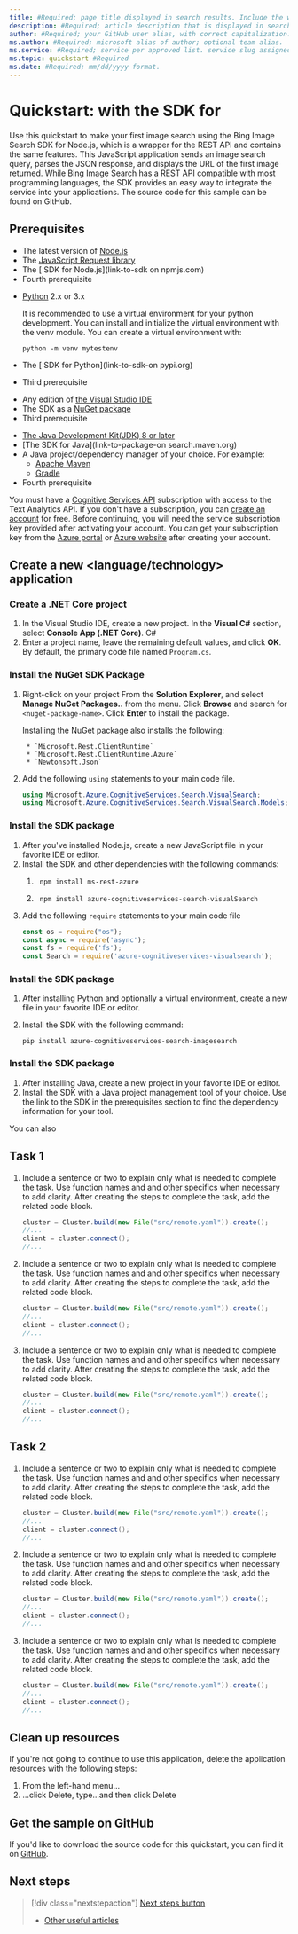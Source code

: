```yaml
---
title: #Required; page title displayed in search results. Include the word "quickstart", and the brand.
description: #Required; article description that is displayed in search results. Include the word "quickstart".
author: #Required; your GitHub user alias, with correct capitalization.
ms.author: #Required; microsoft alias of author; optional team alias.
ms.service: #Required; service per approved list. service slug assigned to your service by ACOM.
ms.topic: quickstart #Required
ms.date: #Required; mm/dd/yyyy format.
---
```


<!---

IMPORTANT NOTE: Remove all the comments and example text in this template before you sign-off or merge to master.

What is a quickstart? 

    quickstarts are fundamental day-1 instructions for helping new
    customers use a subscription to quickly try out a specific product/service.
    The entire activity is a short set of steps that provides an initial experience.
    You only use quickstarts when you can get the service, technology, or
    functionality into the hands of new customers in less than 10 minutes.

Title Requirements:
    * Starts with "Quickstart: "
    * Make the first word following "quickstart:" a verb.
--->
# Quickstart: <do scenario> with the <service name> SDK for <language>


<!---
Introductory paragraph requirements:

    Lead with a light intro that describes, in customer-friendly language,
    what the customer will learn, or do, or accomplish. Answer the fundamental
    "why would I want to do this?" question.
    See the example quickstart intro below. 

IMPORTANT NOTES: 
    * Always link to the sample on GitHub 
    * Avoid notes, tips, and important boxes. Readers tend to skip over them.
      It's better to put that info directly into the article text.
--->

Use this quickstart to make your first image search using the Bing Image Search SDK for Node.js, 
which is a wrapper for the REST API and contains the same features. This JavaScript 
application sends an image search query, parses the JSON response, and displays the 
URL of the first image returned. While Bing Image Search has a REST API compatible 
with most programming languages, the SDK provides an easy way to integrate the service 
into your applications. The source code for this sample can be found on GitHub.

<!--- 
Prerequisites are the first H2 in a quickstart.

If there’s something a customer needs to take care of before they start (for
example, creating a VM, installing a package) it’s OK to link to that content before they begin.  
--->

## Prerequisites

<!-- Use these to start the prerequisites section, and modify as needed-->

<!--Example prerequisite section - Node.js -->
- The latest version of [Node.js](https://nodejs.org/)
- The [JavaScript Request library](https://github.com/request/request)
- The [<service > SDK for Node.js](link-to-sdk on npmjs.com) 
- Fourth prerequisite



<!--Example prerequisite section - Python -->
- [Python](https://www.python.org/) 2.x or 3.x
    
    It is recommended to use a virtual environment for your python development. You can install and initialize the virtual environment with the venv module. You can create a virtual environment with:
    ```console
    python -m venv mytestenv
    ```

- The [<service> SDK for Python](link-to-sdk-on pypi.org)

- Third prerequisite



<!--Example prerequisite section - C# -->

- Any edition of [the Visual Studio IDE](https://visualstudio.microsoft.com/vs/)
- The <service> SDK as a [NuGet package](link-to-nuget-package)
- Third prerequisite

<!--Example prerequisite section - Java

NOTE: 
    link to the search.maven.org page, as it includes the dependency information 
    for multiple build tools (like kotlin groovy, maven, etc.) and .jar downloads.

    Additionally, don't include the version number in the URL. By leaving it out, the site will redirect to the dependency's latest version.

    For example, this url:
        https://search.maven.org/artifact/com.microsoft.azure.cognitiveservices/azure-cognitiveservices-textanalytics/1.0.2-beta/jar
    Becomes this:
        https://search.maven.org/artifact/com.microsoft.azure.cognitiveservices/azure-cognitiveservices-textanalytics

    To find the SDK on this site:
    1. Use the following string in the search box:
        com.microsoft.azure.cognitiveservices.azure-cognitiveservices-
    2. start typing the name of your service to find it in the dropdown box. 
-->

- [The Java Development Kit(JDK) 8 or later](https://www.oracle.com/technetwork/java/javase/downloads/index.html)
- [The <service> SDK for Java](link-to-package-on search.maven.org)
- A Java project/dependency manager of your choice. For example:
    - [Apache Maven](https://maven.apache.org/)
    - [Gradle](https://gradle.org/) 
- Fourth prerequisite

<!--- Sign-up requirements:

    The Sign-up requirements inform customers that they need an active Cognitive Services subscription, 
    and gives them links for getting one, or a free trial key. Use the example below to create 
    these requirements.
    
    Links to include:
        Cognitive Services account creation article and API "try" page:
            * https://docs.microsoft.com/azure/cognitive-services/cognitive-services-apis-create-account
        Cognitive Services API "try" page
            * https://azure.microsoft.com/try/cognitive-services/
    
            Try to use the specific ?api= for your service in the second URL, if possible. 
            For example:
                https://azure.microsoft.com/try/cognitive-services/?api=bing-web-search-api


        The following links show customers where to get their keys on the azure portal and website after signing up.

            * location of the free trial key, after it's been activated
                https://azure.microsoft.com/try/cognitive-services/my-apis
            * Instructions for finding the key in the Azure Portal
                https://docs.microsoft.com/azure/cognitive-services/cognitive-services-apis-create-account#access-your-resource

See the example sign-up paragraph below
--->

You must have a [Cognitive Services API](https://docs.microsoft.com/azure/cognitive-services/cognitive-services-apis-create-account) subscription with access to the Text Analytics API. 
If you don't have a subscription, you can [create an account](https://azure.microsoft.com/try/cognitive-services/?api=bing-web-search-api) for free. Before continuing, 
you will need the service subscription key provided after activating your account. You can get your subscription key from the [Azure portal](https://docs.microsoft.com/azure/cognitive-services/cognitive-services-apis-create-account#access-your-resource) or [Azure website](https://azure.microsoft.com/try/cognitive-services/my-apis) after creating your account.

<!-- Language/Service specific setup instructions
    
    The next section guides customers through their first steps creating the application. 
    These include steps for importing any packages/dependencies, and any specific setup steps for the service.

        * Use an h2 (##) heading for "Creating a new application", and h3 (###) headings for the different aspects of 
        * For C# articles, recommend using the Visual Studio IDE. 
            For other languages, you can start this section with "Create a new <language> file/project in your favorite IDE or editor".
--->

## Create a new <language/technology> application

<!-- The following examples are separated by language to give you an idea of how to format these introduction steps for your quickstart.-->

<!-- C# example-->
### Create a .NET Core project

1. In the Visual Studio IDE, create a new project. In the **Visual C#** section, select **Console App (.NET Core)**.
C#
2. Enter a project name, leave the remaining default values, and click **OK**. By default, the primary code file named `Program.cs`.

### Install the NuGet SDK Package

1. Right-click on your project From the **Solution Explorer**, and select **Manage NuGet Packages..** from the menu. Click **Browse** and search for `<nuget-package-name>`. Click **Enter** to install the package.

    Installing the NuGet package also installs the following:
    
        * `Microsoft.Rest.ClientRuntime`
        * `Microsoft.Rest.ClientRuntime.Azure`
        * `Newtonsoft.Json`

2. Add the following `using` statements to your main code file.
    
    ```C#
    using Microsoft.Azure.CognitiveServices.Search.VisualSearch;
    using Microsoft.Azure.CognitiveServices.Search.VisualSearch.Models;
    ```

<!-- Node.js example-->
### Install the SDK package

1. After you've installed Node.js, create a new JavaScript file in your favorite IDE or editor.
2. Install the SDK and other dependencies with the following commands:
    1. ```console
        npm install ms-rest-azure
        ```
    2. ```console
        npm install azure-cognitiveservices-search-visualSearch
        ```
3. Add the following `require` statements to your main code file
    ```javascript
    const os = require("os");
    const async = require('async');
    const fs = require('fs');
    const Search = require('azure-cognitiveservices-visualsearch');
    ```

<!-- Python example -->
### Install the SDK package

1. After installing Python and optionally a virtual environment, create a new file in your favorite IDE or editor. 
2. Install the SDK with the following command:
    
    ```console
    pip install azure-cognitiveservices-search-imagesearch
    ```

<!-- Java example -->
### Install the SDK package

1. After installing Java, create a new project in your favorite IDE or editor. 
2. Install the SDK with a Java project management tool of your choice. Use the link to the SDK in the prerequisites section to find the dependency information for your tool.

You can also 
<!--
Task requirements:
    Tasks are the logical components of the quickstart scenario, (for example creating a service client, loading in data, etc. ). 
    Try to break tasks into manageable steps. For each step in a task, include a sentence or two to explain what is needed to complete it. 
    Use function names and and other specifics when necessary to add clarity.

    Some things to remember: 
        * Don't link off to other content - include whatever the customer needs to
        complete the scenario in the article. For example, if the customer needs
        to set permissions, include the permissions they need to set, and any specific
        settings. 

        * Don't link to reference topics in the procedural
        part of the quickstart when using cmdlets or code. Provide customers what they
        need to know in the quickstart to successfully complete the quickstart.
        
        * For portal-based tasks, minimize bullets and numbering, and for the CLI or PowerShell based tasks, don't use bullets or numbering.

Screenshot requirements:
    * Use screenshots but be judicious to maintain a reasonable length. Make
    sure screenshots align to the
    [current standards](https://review.docs.microsoft.com/help/contribute/contribute-how-to-create-screenshot?branch=master).
    If users access your product/service via a web browser the first screenshot
    should always include the full browser window in Chrome or Safari. This is
    to show users that the portal is browser-based - OS and browser agnostic.

Code requirements: 
    * Code requires specific formatting. Here are a few useful examples of
    commonly used code blocks. Make sure to use the interactive functionality where
    possible. For the CLI or PowerShell based tasks, don't use bullets or numbering. 
    You can add syntax highlighting by adding the programming language name after the ``` for the code snippet. 
    
    You can find a list of supported languages here: 
        https://review.docs.microsoft.com/en-us/help/contribute/code-in-docs?branch=master#snippet-syntax-reference
--->

## Task 1

1. Include a sentence or two to explain only what is needed to complete the
task. Use function names and and other specifics when necessary to add 
clarity. After creating the steps to complete the task, add the related code block.

    ```java
    cluster = Cluster.build(new File("src/remote.yaml")).create();
    //...
    client = cluster.connect();
    //...
    ```

2. Include a sentence or two to explain only what is needed to complete the
task. Use function names and and other specifics when necessary to add 
clarity. After creating the steps to complete the task, add the related code block.

    ```java
    cluster = Cluster.build(new File("src/remote.yaml")).create();
    //...
    client = cluster.connect();
    //...
    ```
    
3. Include a sentence or two to explain only what is needed to complete the
task. Use function names and and other specifics when necessary to add 
clarity. After creating the steps to complete the task, add the related code block.
 
    ```java
    cluster = Cluster.build(new File("src/remote.yaml")).create();
    //...
    client = cluster.connect();
    //...
    ```

## Task 2

1. Include a sentence or two to explain only what is needed to complete the
task. Use function names and and other specifics when necessary to add 
clarity. After creating the steps to complete the task, add the related code block.

    ```java
    cluster = Cluster.build(new File("src/remote.yaml")).create();
    //...
    client = cluster.connect();
    //...
    ```

2. Include a sentence or two to explain only what is needed to complete the
task. Use function names and and other specifics when necessary to add 
clarity. After creating the steps to complete the task, add the related code block.

    ```java
    cluster = Cluster.build(new File("src/remote.yaml")).create();
    //...
    client = cluster.connect();
    //...
    ```
    
3. Include a sentence or two to explain only what is needed to complete the
task. Use function names and and other specifics when necessary to add 
clarity. After creating the steps to complete the task, add the related code block.
 
    ```java
    cluster = Cluster.build(new File("src/remote.yaml")).create();
    //...
    client = cluster.connect();
    //...
    ```

<!---
To avoid any costs associated with following the quickstart task, a Clean
up resources (with an H2 heading) should come just before Next steps.

Add any steps needed for stopping application resources, etc.
--->

## Clean up resources

If you're not going to continue to use this application, delete the application resources
with the following steps:

1. From the left-hand menu...
2. ...click Delete, type...and then click Delete

<!-- Add a link to the source code on Github below -->

## Get the sample on GitHub

If you'd like to download the source code for this quickstart, you can find it on [GitHub](link-to-github-source-code).


<!--- Next steps requirements:
Quickstarts should always have a Next steps H2 that points to the next logical
quickstart in a series, or, if there are no other quickstarts, to some other
cool thing the customer can do. 

* Create a single link in the blue box format should direct the customer to the next article. 
    * As shown below, use:
     > [!div class="nextstepaction"]
     > [Article Title goes here](article-location-here)
    * You can shorten the displayed title if the original is too long.

* Do not use a "More info section" or a "Resources section" or a "See also section". 
--->

## Next steps

> [!div class="nextstepaction"]
> [Next steps button](article-location-here.md)
>
> * [Other useful articles](article-location-here.md)